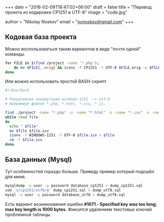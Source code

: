 +++
date = "2016-02-09T18:47:02+06:00"
draft = false
title = "Перевод проекта из кодировки CP1251 в UTF-8"
image = "code.jpg"

author = "Nikolay Noskov"
email = "nvnoskov@gmail.com"
+++

## Кодовая база проекта

Можно воспользоваться таким вариантом в виде "почти одной" команды.
```bash
for FILE in $(find /project -name '*.php'); 
	do mv $FILE{,.orig} && iconv -f CP1251 -t UTF-8 $FILE.orig -o $FILE; 
done
```

Или можно использовать простой BASH-скрипт
```bash
#!/bin/bash

# Рекурсивная конвертация windows-1251 --> utf-8
# Напримере файлов *.php, *.html, *.css, *.js.

find ./project -name "*.php" -o -name "*.html" -o -name "*.css" -o -name "*.js"  -type f |
while read file
do
  echo " $file"
  mv $file $file.icv
  iconv -f WINDOWS-1251 -t UTF-8 $file.icv > $file
  rm -f $file.icv
done
```

## База данных (Mysql)

Тут особенностей гораздо больше. Приведу пример который подошёл для меня.

```bash
mysqldump -u user -p password database_cp1251 > dump_cp1251.sql
sed 's/cp1251/utf8/g' dump_cp1251.sql > dump_utf8.sql
mysql -u user -p password database_utf8 < dump_utf8.sql
```
Есть вариант возникновения ошибки **#1071 - Specified key was too long; max key length is 1000 bytes**. 
Фиксится удалением текстовых ключей проблемной таблицы.


